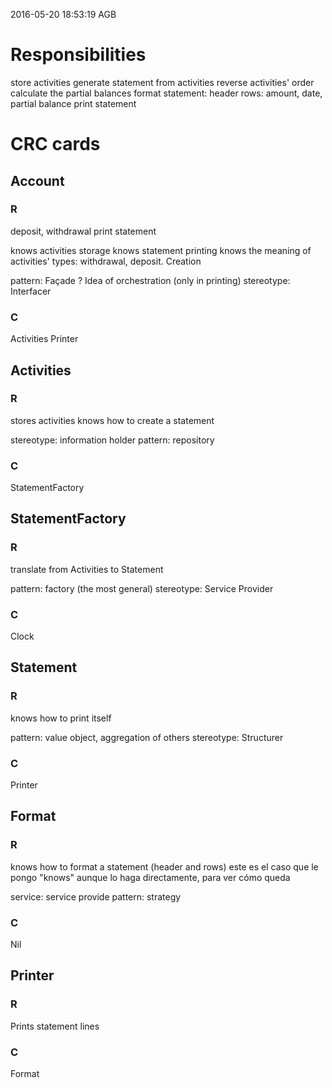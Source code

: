 2016-05-20 18:53:19 AGB

# Responsibilities

store activities
generate statement from activities
	reverse activities' order
	calculate the partial balances
format statement:
	header
	rows: amount, date, partial balance
print statement

# CRC cards

## Account
### R
deposit, withdrawal
print statement

knows activities storage
knows statement printing
knows the meaning of activities' types: withdrawal, deposit. Creation

pattern: Façade ? Idea of orchestration (only in printing)
stereotype: Interfacer

### C
Activities
Printer


## Activities
### R 
stores activities
knows how to create a statement

stereotype: information holder
pattern: repository

### C
StatementFactory

## StatementFactory
### R 
translate from Activities to  Statement

pattern: factory (the most general)
stereotype: Service Provider

### C
Clock

## Statement
### R
knows how to print itself

pattern: value object, aggregation of others
stereotype: Structurer

### C
Printer

## Format
### R
knows how to format a statement (header and rows)
	este es el caso que le pongo "knows" aunque lo haga directamente, para ver cómo queda

service: service provide
pattern: strategy

### C
Nil

## Printer
### R
Prints statement lines

### C
Format
